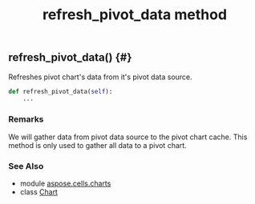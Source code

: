 ﻿---
title: refresh_pivot_data method
second_title: Aspose.Cells for Python via .NET API References
description: 
type: docs
weight: 90
url: /aspose.cells.charts/chart/refresh_pivot_data/
is_root: false
---

## refresh_pivot_data() {#}

Refreshes pivot chart's data  from it's pivot data source.



```python
def refresh_pivot_data(self):
    ...
```


### Remarks

We will gather data from pivot data source to the pivot chart cache.
This method is only used to gather all data to a pivot chart.


### See Also
* module [aspose.cells.charts](../../)
* class [Chart](/cells/python-net/aspose.cells.charts/chart)
